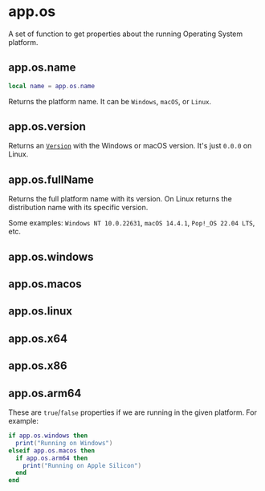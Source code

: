 # app.os

A set of function to get properties about the running Operating System
platform.

## app.os.name

```lua
local name = app.os.name
```

Returns the platform name. It can be `Windows`, `macOS`, or `Linux`.

## app.os.version

Returns an [`Version`](version.md#version) with the Windows or macOS
version. It's just `0.0.0` on Linux.

## app.os.fullName

Returns the full platform name with its version. On Linux returns the
distribution name with its specific version.

Some examples: `Windows NT 10.0.22631`, `macOS 14.4.1`, `Pop!_OS 22.04 LTS`, etc.

## app.os.windows
## app.os.macos
## app.os.linux
## app.os.x64
## app.os.x86
## app.os.arm64

These are `true`/`false` properties if we are running in the given
platform. For example:

```lua
if app.os.windows then
  print("Running on Windows")
elseif app.os.macos then
  if app.os.arm64 then
    print("Running on Apple Silicon")
  end
end
```
